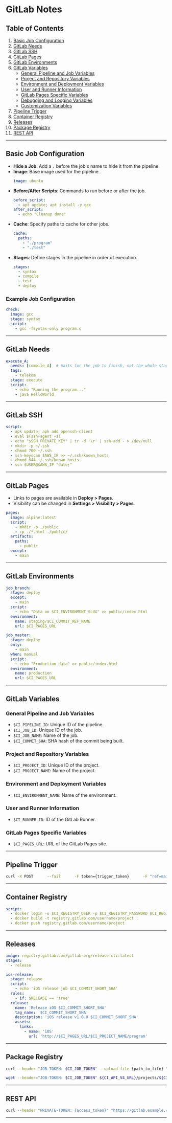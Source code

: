 # GitLab Notes

## Table of Contents

1. [Basic Job Configuration](#basic-job-configuration)
2. [GitLab Needs](#gitlab-needs)
3. [GitLab SSH](#gitlab-ssh)
4. [GitLab Pages](#gitlab-pages)
5. [GitLab Environments](#gitlab-environments)
6. [GitLab Variables](#gitlab-variables)
   - [General Pipeline and Job Variables](#general-pipeline-and-job-variables)
   - [Project and Repository Variables](#project-and-repository-variables)
   - [Environment and Deployment Variables](#environment-and-deployment-variables)
   - [User and Runner Information](#user-and-runner-information)
   - [GitLab Pages Specific Variables](#gitlab-pages-specific-variables)
   - [Debugging and Logging Variables](#debugging-and-logging-variables)
   - [Customization Variables](#customization-variables)
7. [Pipeline Trigger](#pipeline-trigger)
8. [Container Registry](#container-registry)
9. [Releases](#releases)
10. [Package Registry](#package-registry)
11. [REST API](#rest-api)

---

## Basic Job Configuration

- **Hide a Job**: Add a `.` before the job's name to hide it from the pipeline.
- **Image**: Base image used for the pipeline.
  ```yaml
  image: ubuntu
  ```
- **Before/After Scripts**: Commands to run before or after the job.
  ```yaml
  before_script:
    - apt update; apt install -y gcc
  after_script:
    - echo "Cleanup done"
  ```
- **Cache**: Specify paths to cache for other jobs.
  ```yaml
  cache:
    paths:
      - "./program"
      - "./test"
  ```
- **Stages**: Define stages in the pipeline in order of execution.
  ```yaml
  stages:
    - syntax
    - compile
    - test
    - deploy
  ```

### Example Job Configuration
```yaml
check:
  image: gcc
  stage: syntax
  script:
    - gcc -fsyntax-only program.c
```

---

## GitLab Needs
```yaml
execute_A:
  needs: [compile_A]  # Waits for the job to finish, not the whole stage.
  tags:
    - telekom
  stage: execute
  script:
    - echo "Running the program..."
    - java HelloWorld
```

---

## GitLab SSH
```yaml
script:
  - apk update; apk add openssh-client
  - eval $(ssh-agent -s)
  - echo "$SSH_PRIVATE_KEY" | tr -d '\r' | ssh-add - > /dev/null
  - mkdir -p ~/.ssh
  - chmod 700 ~/.ssh
  - ssh-keyscan $AWS_IP >> ~/.ssh/known_hosts
  - chmod 644 ~/.ssh/known_hosts
  - ssh $USER@$AWS_IP "date;"
```

---

## GitLab Pages
- Links to pages are available in **Deploy > Pages**.
- Visibility can be changed in **Settings > Visibility > Pages**.

```yaml
pages:
  image: alpine:latest
  script:
    - mkdir -p ./public
    - cp ./*.html ./public/
  artifacts:
    paths:
      - public
  except:
    - main
```

---

## GitLab Environments
```yaml
job_branch:
  stage: deploy
  except:
    - main
  script:
    - echo "Data on $CI_ENVIRONMENT_SLUG" >> public/index.html
  environment:
    name: staging/$CI_COMMIT_REF_NAME
    url: $CI_PAGES_URL

job_master:
  stage: deploy
  only:
    - main
  when: manual
  script:
    - echo "Production data" >> public/index.html
  environment:
    name: production
    url: $CI_PAGES_URL
```

---

## GitLab Variables

### General Pipeline and Job Variables
- `$CI_PIPELINE_ID`: Unique ID of the pipeline.
- `$CI_JOB_ID`: Unique ID of the job.
- `$CI_JOB_NAME`: Name of the job.
- `$CI_COMMIT_SHA`: SHA hash of the commit being built.

### Project and Repository Variables
- `$CI_PROJECT_ID`: Unique ID of the project.
- `$CI_PROJECT_NAME`: Name of the project.

### Environment and Deployment Variables
- `$CI_ENVIRONMENT_NAME`: Name of the environment.

### User and Runner Information
- `$CI_RUNNER_ID`: ID of the GitLab Runner.

### GitLab Pages Specific Variables
- `$CI_PAGES_URL`: URL of the GitLab Pages site.

---

## Pipeline Trigger
```bash
curl -X POST      --fail      -F token={trigger_token}      -F "ref=main"      -F "variables[VAR]=VALUE"      https://gitlab.com/api/v4/projects/{project_id}/trigger/pipeline
```

---

## Container Registry
```yaml
script:
  - docker login -u $CI_REGISTRY_USER -p $CI_REGISTRY_PASSWORD $CI_REGISTRY
  - docker build -t registry.gitlab.com/username/project .
  - docker push registry.gitlab.com/username/project
```

---

## Releases
```yaml
image: registry.gitlab.com/gitlab-org/release-cli:latest
stages:
  - release

ios-release:
  stage: release
  script:
    - echo 'iOS release job $CI_COMMIT_SHORT_SHA'
  rules:
    - if: $RELEASE == 'true'
  release:
    name: 'Release iOS $CI_COMMIT_SHORT_SHA'
    tag_name: '$CI_COMMIT_SHORT_SHA'
    description: 'iOS release v1.0.0 $CI_COMMIT_SHORT_SHA'
    assets:
      links:
        - name: 'iOS'
          url: 'http://$CI_PAGES_URL/$CI_PROJECT_NAME/program'
```

---

## Package Registry
```bash
curl --header "JOB-TOKEN: $CI_JOB_TOKEN" --upload-file {path_to_file} "${CI_API_V4_URL}/projects/${CI_PROJECT_ID}/packages/generic/{package_name}/1.0.1/HelloWorld.class"

wget --header="JOB-TOKEN: $CI_JOB_TOKEN" ${CI_API_V4_URL}/projects/${CI_PROJECT_ID}/packages/generic/my_package/1.0.1/HelloWorld.class
```

---

## REST API
```bash
curl --header "PRIVATE-TOKEN: {access_token}" "https://gitlab.example.com/api/v4/projects/{project_id}/pipelines"
```

---


